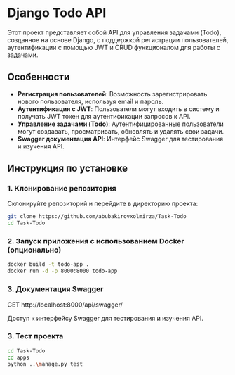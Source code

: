 # Django Todo API

Этот проект представляет собой API для управления задачами (Todo), созданное на основе Django, с поддержкой регистрации пользователей, аутентификации с помощью JWT и CRUD функционалом для работы с задачами.

## Особенности
- **Регистрация пользователей**: Возможность зарегистрировать нового пользователя, используя email и пароль.
- **Аутентификация с JWT**: Пользователи могут входить в систему и получать JWT токен для аутентификации запросов к API.
- **Управление задачами (Todo)**: Аутентифицированные пользователи могут создавать, просматривать, обновлять и удалять свои задачи.
- **Swagger документация API**: Интерфейс Swagger для тестирования и изучения API.


## Инструкция по установке

### 1. Клонирование репозитория
Склонируйте репозиторий и перейдите в директорию проекта:

```bash
git clone https://github.com/abubakirovxolmirza/Task-Todo
cd Task-Todo
```
### 2. Запуск приложения с использованием Docker (опционально)
```bash
docker build -t todo-app .
docker run -d -p 8000:8000 todo-app
```
### 3. Документация Swagger
GET 
http://localhost:8000/api/swagger/ 

Доступ к интерфейсу Swagger для тестирования и изучения API.

### 3. Тест проекта

```bash
cd Task-Todo
cd apps
python ..\manage.py test
```

